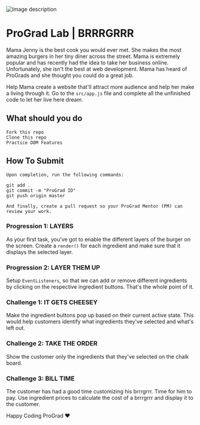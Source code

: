 ![Image description](https://i1.faceprep.in/ProGrad/face-logo-resized.png)

# ProGrad Lab | BRRRGRRR

Mama Jenny is the best cook you would ever met. She makes the most amazing burgers in her tiny diner across the street. Mama is extremely popular and has recently had the idea to take her business online. Unfortunately, she isn't the best at web development. Mama has heard of ProGrads and she thought you could do a great job. 

Help Mama create a website that'll attract more audience and help her make a living through it. Go to the `src/app.js` file and complete all the unfinished code to let her live here dream.

## What should you do
```
Fork this repo
Clone this repo
Practice DOM Features
```

## How To Submit
```
Upon completion, run the following commands:

git add .
git commit -m "ProGrad ID"
git push origin master

And finally, create a pull request so your ProGrad Mentor (PM) can review your work.
```

### Progression 1: LAYERS

As your first task, you've got to enable the different layers of the burger on the screen. Create a `render()` for each ingredient and make sure that it displays the selected layer.

### Progression 2: LAYER THEM UP

Setup `EventListeners`, so that we can add or remove different ingredients by clicking on the respective ingredient buttons. That's the whole point of it.

### Challenge 1: IT GETS CHEESEY

Make the ingredient buttons pop up based on their current active state. This would help customers identify what ingredients they've selected and what's left out.

### Challenge 2: TAKE THE ORDER

Show the customer only the ingredients that they've selected on the chalk board.

### Challenge 3: BILL TIME

The customer has had a good time customizing his brrrgrrr. Time for him to pay. Use ingredient prices to calculate the cost of a brrrgrrr and display it to the customer.

Happy Coding ProGrad ❤️
